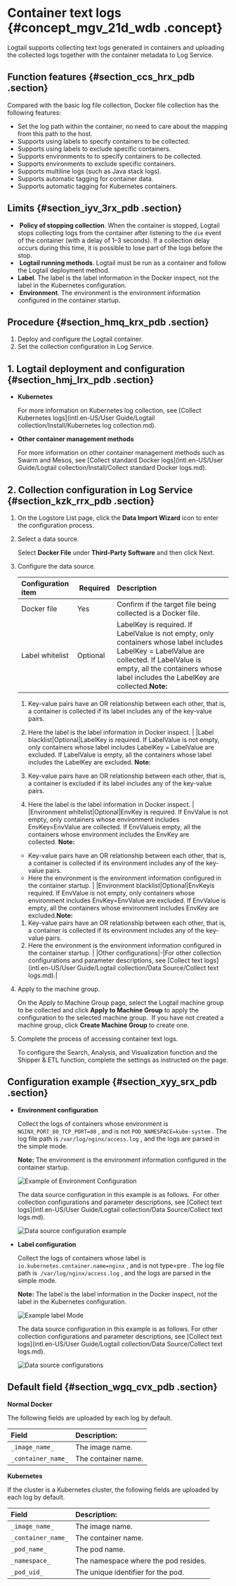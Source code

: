 # Container text logs {#concept_mgv_21d_wdb .concept}

Logtail supports collecting text logs generated in containers and uploading the collected logs together with the container metadata to Log Service.

## Function features {#section_ccs_hrx_pdb .section}

Compared with the basic log file collection, Docker file collection has the following features:

-   Set the log path within the container, no need to care about the mapping from this path to the host.
-   Supports using labels to specify containers to be collected.
-   Supports using labels to exclude specific containers.
-   Supports environments to to specify containers to be collected.
-   Supports environments to exclude specific containers.
-   Supports multiline logs \(such as Java stack logs\).
-   Supports automatic tagging for container data.
-   Supports automatic tagging for Kubernetes containers.

## Limits {#section_iyv_3rx_pdb .section}

-    **Policy of stopping collection**. When the container is stopped, Logtail stops collecting logs from the container after listening to the `die` event of the container \(with a delay of 1–3 seconds\). If a collection delay occurs during this time, it is possible to lose part of the logs before the stop.
-    **Logtail running methods**. Logtail must be run as a container and follow the Logtail deployment method.
-   **Label**. The label is the label information in the Docker inspect, not the label in the Kubernetes configuration.
-    **Environment**. The environment is the environment information configured in the container startup.

## Procedure {#section_hmq_krx_pdb .section}

1.  Deploy and configure the Logtail container.
2.  Set the collection configuration in Log Service.

## 1. Logtail deployment and configuration {#section_hmj_lrx_pdb .section}

-   **Kubernetes**

    For more information on Kubernetes log collection, see [Collect Kubernetes logs](intl.en-US/User Guide/Logtail collection/Install/Kubernetes log collection.md).

-   **Other container management methods**

    For more information on other container management methods such as Swarm and Mesos, see [Collect standard Docker logs](intl.en-US/User Guide/Logtail collection/Install/Collect standard Docker logs.md).


## 2. Collection configuration in Log Service {#section_kzk_rrx_pdb .section}

1.  On the Logstore List page, click the **Data Import Wizard** icon to enter the configuration process.
2.  Select a data source. 

    Select **Docker File** under **Third-Party Software** and then click Next.

3.  Configure the data source.

    |Configuration item| Required|Description|
    |:-----------------|:--------|:----------|
    |Docker file|Yes|Confirm if the target file being collected is a Docker file.|
    |Label whitelist|Optional|LabelKey is required. If LabelValue is not empty, only containers whose label includes LabelKey = LabelValue are collected. If LabelValue is empty, all the containers whose label includes the LabelKey are collected.**Note:** 

    1.  Key-value pairs have an OR relationship between each other, that is, a container is collected if its label includes any of the key-value pairs. 
    2.  Here the label is the label information in Docker inspect.
|
    |Label blacklist|Optional|LabelKey is required. If LabelValue is not empty, only containers whose label includes LabelKey = LabelValue are excluded. If LabelValue is empty, all the containers whose label includes the LabelKey are excluded. **Note:** 

    1.  Key-value pairs have an OR relationship between each other, that is, a container is excluded if its label includes any of the key-value pairs.
    2.  Here the label is the label information in Docker inspect.
|
    |Environment whitelist|Optional|EnvKey is required. If EnvValue is not empty, only containers whose environment includes EnvKey=EnvValue are collected. If EnvValueis empty, all the containers whose environment includes the EnvKey are collected. **Note:** 

    -   Key-value pairs have an OR relationship between each other, that is, a container is collected if its environment includes any of the key-value pairs.
    -   Here the environment is the environment information configured in the container startup.
|
    |Environment blacklist|Optional|EnvKeyis required. If EnvValue is not empty, only containers whose environment includes EnvKey=EnvValue are excluded. If EnvValue is empty, all the containers whose environment includes EnvKey are excluded.**Note:** 

    1.  Key-value pairs have an OR relationship between each other, that is, a container is collected if its environment includes any of the key-value pairs. 
    2.  Here the environment is the environment information configured in the container startup.
|
    |Other configurations|-|For other collection configurations and parameter descriptions, see [Collect text logs](intl.en-US/User Guide/Logtail collection/Data Source/Collect text logs.md).|

4.  Apply to the machine group.

    On the Apply to Machine Group page, select the Logtail machine group to be collected and click **Apply to Machine Group** to apply the configuration to the selected machine group.  If you have not created a machine group, click **Create Machine Group** to create one.

5.  Complete the process of accessing container text logs.

    To configure the Search, Analysis, and Visualization function and the Shipper & ETL function, complete the settings as instructed on the page.


## Configuration example {#section_xyy_srx_pdb .section}

-   **Environment configuration**

    Collect the logs of containers whose environment is `NGINX_PORT_80_TCP_PORT=80` , and is not `POD_NAMESPACE=kube-system` . The log file path is `/var/log/nginx/access.log` , and the logs are parsed in the simple mode.

    **Note:** The environment is the environment information configured in the container startup.

    ![](images/2942_en-US.png "Example of Environment Configuration")

    The data source configuration in this example is as follows.  For other collection configurations and parameter descriptions, see [Collect text logs](intl.en-US/User Guide/Logtail collection/Data Source/Collect text logs.md).

    ![](images/2943_en-US.png "Data source configuration example")

-   **Label configuration**

    Collect the logs of containers whose label is `io.kubernetes.container.name=nginx` , and is not type=pre . The log file path is  `/var/log/nginx/access.log` , and the logs are parsed in the simple mode.

    **Note:** The label is the label information in the Docker inspect, not the label in the Kubernetes configuration.

    ![](images/2944_en-US.png "Example label Mode")

    The data source configuration in this example is as follows. For other collection configurations and parameter descriptions, see [Collect text logs](intl.en-US/User Guide/Logtail collection/Data Source/Collect text logs.md).

    ![](images/2947_en-US.png "Data source configurations")


## Default field {#section_wgq_cvx_pdb .section}

**Normal Docker**

The following fields are uploaded by each log by default.

|Field|Description:|
|:----|:-----------|
| `_image_name_` |The image name.|
| `_container_name_` |The container name.|

**Kubernetes**

If the cluster is a Kubernetes cluster, the following fields are uploaded by each log by default.

|Field|Description:|
|:----|:-----------|
| `_image_name_` |The image name.|
| `_container_name_` |The container name.|
| `_pod_name_` |The pod name.|
| `_namespace_` |The namespace where the pod resides.|
| `_pod_uid_` |The unique identifier for the pod.|

